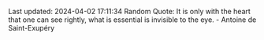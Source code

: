 Last updated: 2024-04-02 17:11:34
Random Quote: It is only with the heart that one can see rightly, what is essential is invisible to the eye. - Antoine de Saint-Exupéry